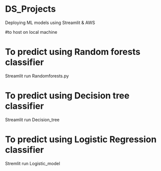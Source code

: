 # DS_Projects
Deploying ML models using Streamlit &amp; AWS

#to host on local machine

# To predict using Random forests classifier
Streamlit run Randomforests.py

# To predict using Decision tree classifier
Streamlit run Decision_tree

# To predict using Logistic Regression classifier
Stremlit run Logistic_model